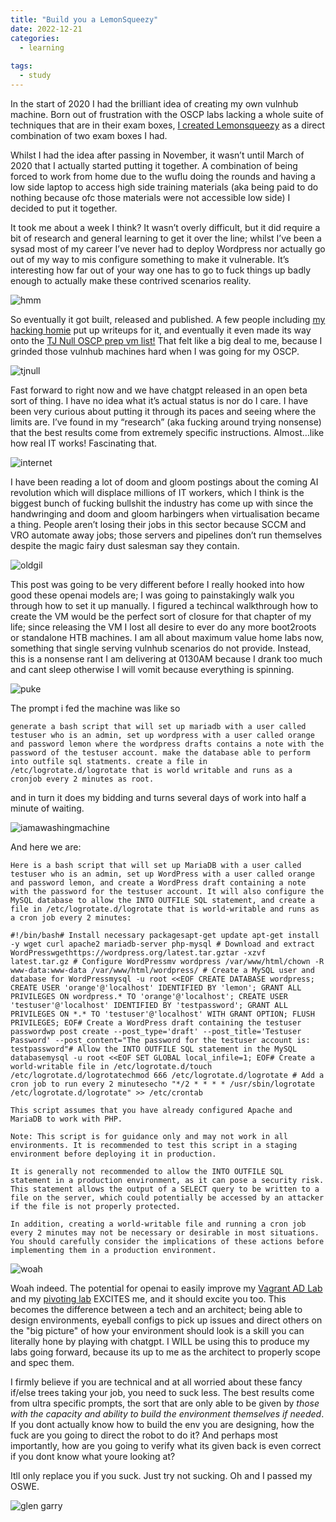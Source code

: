```yaml
---
title: "Build you a LemonSqueezy"
date: 2022-12-21
categories:
  - learning
  
tags:
  - study
---
```


In the start of 2020 I had the brilliant idea of creating my own vulnhub machine. Born out of frustration with the OSCP labs lacking a whole suite of techniques that are in their exam boxes, [I created Lemonsqueezy](https://www.vulnhub.com/entry/lemonsqueezy-1%2C473/) as a direct combination of two exam boxes I had. 

Whilst I had the idea after passing in November, it wasn’t until March of 2020 that I actually started putting it together. A combination of being forced to work from home due to the wuflu doing the rounds and having a low side laptop to access high side training materials (aka being paid to do nothing because ofc those materials were not accessible low side) I decided to put it together.

It took me about a week I think? It wasn’t overly difficult, but it did require a bit of research and general learning to get it over the line; whilst I’ve been a sysad most of my career I’ve never had to deploy Wordpress nor actually go out of my way to mis configure something to make it vulnerable. It’s interesting how far out of your way one has to go to fuck things up badly enough to actually make these contrived scenarios reality.

![hmm](/assets/images/lemonsqueezy/huge_fuckup.png)

So eventually it got built, released and published. A few people including [my hacking homie](https://kymb0.github.io/) put up writeups for it, and eventually it even made its way onto the [TJ Null OSCP prep vm list!](https://docs.google.com/spreadsheets/u/1/d/1dwSMIAPIam0PuRBkCiDI88pU3yzrqqHkDtBngUHNCw8/htmlview) That felt like a big deal to me, because I grinded those vulnhub machines hard when I was going for my OSCP.

![tjnull](/assets/images/lemonsqueezy/tjnull_list.jpg)

Fast forward to right now and we have chatgpt released in an open beta sort of thing. I have no idea what it’s actual status is nor do I care. I have been very curious about putting it through its paces and seeing where the limits are. I’ve found in my “research” (aka fucking around trying nonsense) that the best results come from extremely specific instructions. Almost…like how real IT works! Fascinating that. 

![internet](/assets/images/lemonsqueezy/internet.jpg)

I have been reading a lot of doom and gloom postings about the coming AI revolution which will displace millions of IT workers, which I think is the biggest bunch of fucking bullshit the industry has come up with since the handwringing and doom and gloom harbingers when virtualisation became a thing. People aren’t losing their jobs in this sector because SCCM and VRO automate away jobs; those servers and pipelines don’t run themselves despite the magic fairy dust salesman say they contain. 

![oldgil](/assets/images/lemonsqueezy/oldgil.png)

This post was going to be very different before I really hooked into how good these openai models are; I was going to painstakingly walk you through how to set it up manually. I figured a techincal walkthrough how to create the VM would be the perfect sort of closure for that chapter of my life; since releasing the VM I lost all desire to ever do any more boot2roots or standalone HTB machines. I am all about maximum value home labs now, something that single serving vulnhub scenarios do not provide. Instead, this is a nonsense rant I am delivering at 0130AM because I drank too much and cant sleep otherwise I will vomit because everything is spinning. 

![puke](/assets/images/lemonsqueezy/death.jpg)

The prompt i fed the machine was like so 

````generate a bash script that will set up mariadb with a user called testuser who is an admin, set up wordpress with a user called orange and password lemon where the wordpress drafts contains a note with the password of the testuser account. make the database able to perform into outfile sql statments. create a file in /etc/logrotate.d/logrotate that is world writable and runs as a cronjob every 2 minutes as root.````

and in turn it does my bidding and turns several days of work into half a minute of waiting.

![iamawashingmachine](/assets/images/lemonsqueezy/dowhatisay.png)


And here we are:

````Here is a bash script that will set up MariaDB with a user called testuser who is an admin, set up WordPress with a user called orange and password lemon, and create a WordPress draft containing a note with the password for the testuser account. It will also configure the MySQL database to allow the INTO OUTFILE SQL statement, and create a file in /etc/logrotate.d/logrotate that is world-writable and runs as a cron job every 2 minutes:````

 

````#!/bin/bash# Install necessary packagesapt-get update apt-get install -y wget curl apache2 mariadb-server php-mysql # Download and extract WordPresswgethttps://wordpress.org/latest.tar.gztar -xzvf latest.tar.gz # Configure WordPressmv wordpress /var/www/html/chown -R www-data:www-data /var/www/html/wordpress/ # Create a MySQL user and database for WordPressmysql -u root <<EOF CREATE DATABASE wordpress; CREATE USER 'orange'@'localhost' IDENTIFIED BY 'lemon'; GRANT ALL PRIVILEGES ON wordpress.* TO 'orange'@'localhost'; CREATE USER 'testuser'@'localhost' IDENTIFIED BY 'testpassword'; GRANT ALL PRIVILEGES ON *.* TO 'testuser'@'localhost' WITH GRANT OPTION; FLUSH PRIVILEGES; EOF# Create a WordPress draft containing the testuser passwordwp post create --post_type='draft' --post_title='Testuser Password' --post_content="The password for the testuser account is: testpassword"# Allow the INTO OUTFILE SQL statement in the MySQL databasemysql -u root <<EOF SET GLOBAL local_infile=1; EOF# Create a world-writable file in /etc/logrotate.d/touch /etc/logrotate.d/logrotatechmod 666 /etc/logrotate.d/logrotate # Add a cron job to run every 2 minutesecho "*/2 * * * * /usr/sbin/logrotate /etc/logrotate.d/logrotate" >> /etc/crontab````

````This script assumes that you have already configured Apache and MariaDB to work with PHP.````

````Note: This script is for guidance only and may not work in all environments. It is recommended to test this script in a staging environment before deploying it in production.````

````It is generally not recommended to allow the INTO OUTFILE SQL statement in a production environment, as it can pose a security risk. This statement allows the output of a SELECT query to be written to a file on the server, which could potentially be accessed by an attacker if the file is not properly protected.````

````In addition, creating a world-writable file and running a cron job every 2 minutes may not be necessary or desirable in most situations. You should carefully consider the implications of these actions before implementing them in a production environment.````

![woah](/assets/images/lemonsqueezy/hellyeah.png)

Woah indeed. The potential for openai to easily improve my [Vagrant AD Lab](https://onecloudemoji.github.io/labbing/vagrant-ad-lab/) and my [pivoting lab](https://onecloudemoji.github.io/labbing/pivoting-and-kerberoast-lab-setup/) EXCITES me, and it should excite you too. This becomes the difference between a tech and an architect; being able to design environments, eyeball configs to pick up issues and direct others on the "big picture" of how your environment should look is a skill you can literally hone by playing with chatgpt. I WILL be using this to produce my labs going forward, because its up to me as the architect to properly scope and spec them.  

I firmly believe if you are technical and at all worried about these fancy if/else trees taking your job, you need to suck less. The best results come from ultra specific prompts, the sort that are only able to be given by *those with the capacity and ability to build the environment themselves if needed*. If you dont actually know how to build the env you are designing, how the fuck are you going to direct the robot to do it? And perhaps most importantly, how are you going to verify what its given back is even correct if you dont know what youre looking at?

Itll only replace you if you suck. Just try not sucking. Oh and I passed my OSWE.

![glen garry](/assets/images/lemonsqueezy/new_leads.png)
